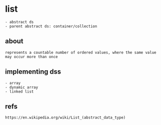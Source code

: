 # list
    - abstract ds
    - parent abstract ds: container/collection

## about
    represents a countable number of ordered values, where the same value may occur more than once

## implementing dss
    - array
    - dynamic array
    - linked list

## refs
    https://en.wikipedia.org/wiki/List_(abstract_data_type)

